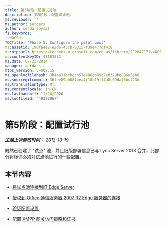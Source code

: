 ```yaml
---
title: 第5阶段：配置试行池
description: 第5阶段：配置试点池。
ms.reviewer: ''
ms.author: serdars
author: serdarsoysal
f1.keywords:
- NOCSH
TOCTitle: 'Phase 5: Configure the pilot pool'
ms:assetid: 190faee2-e2d6-45cb-8315-f39e477df418
ms:mtpsurl: https://technet.microsoft.com/en-us/library/JJ204717(v=OCS.15)
ms:contentKeyID: 48183532
ms.date: 07/23/2014
manager: serdars
mtps_version: v=OCS.15
ms.openlocfilehash: 3b44a31bcbccb57e486cb89c7ed379be896a5ab6
ms.sourcegitcommit: 36fee89bb887bea4f18b19f17a8c69daf5bc423d
ms.translationtype: MT
ms.contentlocale: zh-CN
ms.lasthandoff: 11/24/2020
ms.locfileid: "49392067"
---
```

# <a name="phase-5-configure-the-pilot-pool"></a>第5阶段：配置试行池

<div data-xmlns="http://www.w3.org/1999/xhtml">

<div class="topic" data-xmlns="http://www.w3.org/1999/xhtml" data-msxsl="urn:schemas-microsoft-com:xslt" data-cs="https://msdn.microsoft.com/">

<div data-asp="https://msdn2.microsoft.com/asp">



</div>

<div id="mainSection">

<div id="mainBody">

<span> </span>

_**主题上次修改时间：** 2012-10-19_

既然已创建了 "试点" 池，并且旧版部署信息已与 Lync Server 2013 合并，此部分将标识必须对试点池进行的一些配置。

<div>

## <a name="in-this-section"></a>本节内容

  - [将试点池连接到旧 Edge Server](connect-pilot-pool-to-legacy-edge-servers.md)

  - [授权到 Office 通信服务器 2007 R2 Edge 服务器的连接](authorize-connection-to-office-communications-server-2007-r2-edge-server.md)

  - [验证配置设置](verify-configuration-settings.md)

  - [配置 XMPP 网关访问策略和证书](configure-xmpp-gateway-access-policies-and-certificates.md)

</div>

</div>

<span> </span>

</div>

</div>

</div>


